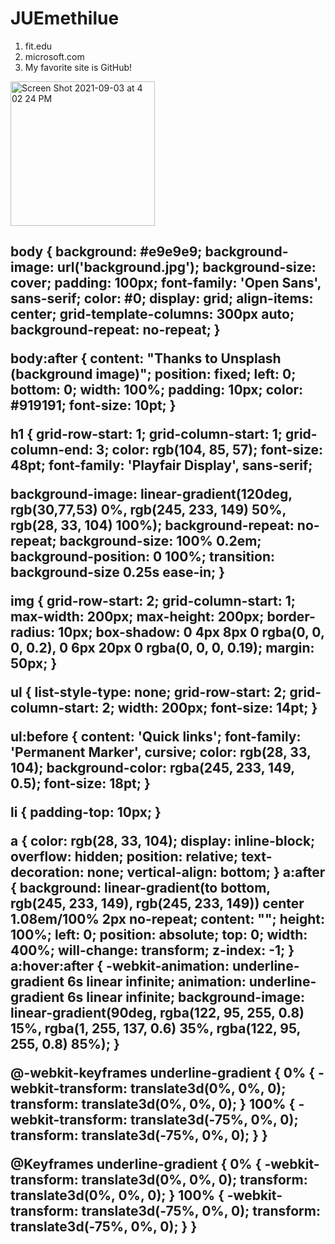 
<h1>JUEmethilue</h1>

1. fit.edu
2. microsoft.com
3. My favorite site is GitHub!


<img width="231" alt="Screen Shot 2021-09-03 at 4 02 24 PM" src="https://user-images.githubusercontent.com/90063189/132067925-fad6c721-1f83-45ad-b9f5-8816add77e32.png">

<h2>body { background: #e9e9e9; background-image: url('background.jpg'); background-size: cover; padding: 100px; font-family: 'Open Sans', sans-serif; color: #0; display: grid; align-items: center; grid-template-columns: 300px auto; background-repeat: no-repeat; }

body:after { content: "Thanks to Unsplash (background image)"; position: fixed; left: 0; bottom: 0; width: 100%; padding: 10px; color: #919191; font-size: 10pt; }

h1 { grid-row-start: 1; grid-column-start: 1; grid-column-end: 3; color: rgb(104, 85, 57); font-size: 48pt; font-family: 'Playfair Display', sans-serif;

background-image: linear-gradient(120deg, rgb(30,77,53) 0%, rgb(245, 233, 149) 50%, rgb(28, 33, 104) 100%); background-repeat: no-repeat; background-size: 100% 0.2em; background-position: 0 100%; transition: background-size 0.25s ease-in;
}

img { grid-row-start: 2; grid-column-start: 1; max-width: 200px; max-height: 200px; border-radius: 10px; box-shadow: 0 4px 8px 0 rgba(0, 0, 0, 0.2), 0 6px 20px 0 rgba(0, 0, 0, 0.19); margin: 50px; }

ul { list-style-type: none; grid-row-start: 2; grid-column-start: 2; width: 200px; font-size: 14pt; }

ul:before { content: 'Quick links'; font-family: 'Permanent Marker', cursive; color: rgb(28, 33, 104); background-color: rgba(245, 233, 149, 0.5); font-size: 18pt; }

li { padding-top: 10px; }

a { color: rgb(28, 33, 104); display: inline-block; overflow: hidden; position: relative; text-decoration: none; vertical-align: bottom; } a:after { background: linear-gradient(to bottom, rgb(245, 233, 149), rgb(245, 233, 149)) center 1.08em/100% 2px no-repeat; content: ""; height: 100%; left: 0; position: absolute; top: 0; width: 400%; will-change: transform; z-index: -1; } a:hover:after { -webkit-animation: underline-gradient 6s linear infinite; animation: underline-gradient 6s linear infinite; background-image: linear-gradient(90deg, rgba(122, 95, 255, 0.8) 15%, rgba(1, 255, 137, 0.6) 35%, rgba(122, 95, 255, 0.8) 85%); }

@-webkit-keyframes underline-gradient { 0% { -webkit-transform: translate3d(0%, 0%, 0); transform: translate3d(0%, 0%, 0); } 100% { -webkit-transform: translate3d(-75%, 0%, 0); transform: translate3d(-75%, 0%, 0); } }

@Keyframes underline-gradient { 0% { -webkit-transform: translate3d(0%, 0%, 0); transform: translate3d(0%, 0%, 0); } 100% { -webkit-transform: translate3d(-75%, 0%, 0); transform: translate3d(-75%, 0%, 0); } }</h2>

